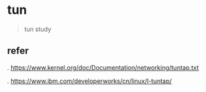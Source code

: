 # tun
> tun study 


## refer
. https://www.kernel.org/doc/Documentation/networking/tuntap.txt

. https://www.ibm.com/developerworks/cn/linux/l-tuntap/
